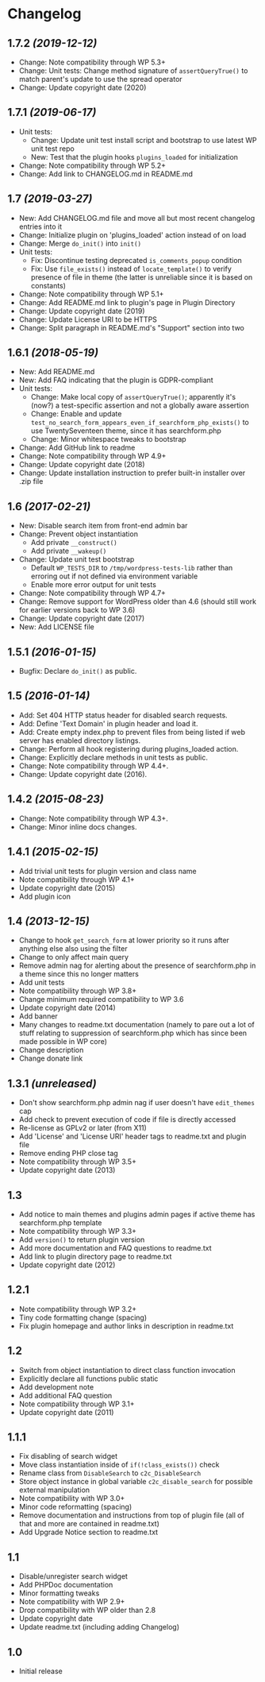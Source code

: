 # Changelog

## 1.7.2 _(2019-12-12)_
* Change: Note compatibility through WP 5.3+
* Change: Unit tests: Change method signature of `assertQueryTrue()` to match parent's update to use the spread operator
* Change: Update copyright date (2020)

## 1.7.1 _(2019-06-17)_
* Unit tests:
    * Change: Update unit test install script and bootstrap to use latest WP unit test repo
    * New: Test that the plugin hooks `plugins_loaded` for initialization
* Change: Note compatibility through WP 5.2+
* Change: Add link to CHANGELOG.md in README.md

## 1.7 _(2019-03-27)_
* New: Add CHANGELOG.md file and move all but most recent changelog entries into it
* Change: Initialize plugin on 'plugins_loaded' action instead of on load
* Change: Merge `do_init()` into `init()`
* Unit tests:
    * Fix: Discontinue testing deprecated `is_comments_popup` condition
    * Fix: Use `file_exists()` instead of `locate_template()` to verify presence of file in theme (the latter is unreliable since it is based on constants)
* Change: Note compatibility through WP 5.1+
* Change: Add README.md link to plugin's page in Plugin Directory
* Change: Update copyright date (2019)
* Change: Update License URI to be HTTPS
* Change: Split paragraph in README.md's "Support" section into two

## 1.6.1 _(2018-05-19)_
* New: Add README.md
* New: Add FAQ indicating that the plugin is GDPR-compliant
* Unit tests:
    * Change: Make local copy of `assertQueryTrue()`; apparently it's (now?) a test-specific assertion and not a globally aware assertion
    * Change: Enable and update `test_no_search_form_appears_even_if_searchform_php_exists()` to use TwentySeventeen theme, since it has searchform.php
    * Change: Minor whitespace tweaks to bootstrap
* Change: Add GitHub link to readme
* Change: Note compatibility through WP 4.9+
* Change: Update copyright date (2018)
* Change: Update installation instruction to prefer built-in installer over .zip file

## 1.6 _(2017-02-21)_
* New: Disable search item from front-end admin bar
* Change: Prevent object instantiation
    * Add private `__construct()`
    * Add private `__wakeup()`
* Change: Update unit test bootstrap
    * Default `WP_TESTS_DIR` to `/tmp/wordpress-tests-lib` rather than erroring out if not defined via environment variable
    * Enable more error output for unit tests
* Change: Note compatibility through WP 4.7+
* Change: Remove support for WordPress older than 4.6 (should still work for earlier versions back to WP 3.6)
* Change: Update copyright date (2017)
* New: Add LICENSE file

## 1.5.1 _(2016-01-15)_
* Bugfix: Declare `do_init()` as public.

## 1.5 _(2016-01-14)_
* Add: Set 404 HTTP status header for disabled search requests.
* Add: Define 'Text Domain' in plugin header and load it.
* Add: Create empty index.php to prevent files from being listed if web server has enabled directory listings.
* Change: Perform all hook registering during plugins_loaded action.
* Change: Explicitly declare methods in unit tests as public.
* Change: Note compatibility through WP 4.4+.
* Change: Update copyright date (2016).

## 1.4.2 _(2015-08-23)_
* Change: Note compatibility through WP 4.3+.
* Change: Minor inline docs changes.

## 1.4.1 _(2015-02-15)_
* Add trivial unit tests for plugin version and class name
* Note compatibility through WP 4.1+
* Update copyright date (2015)
* Add plugin icon

## 1.4 _(2013-12-15)_
* Change to hook `get_search_form` at lower priority so it runs after anything else also using the filter
* Change to only affect main query
* Remove admin nag for alerting about the presence of searchform.php in a theme since this no longer matters
* Add unit tests
* Note compatibility through WP 3.8+
* Change minimum required compatibility to WP 3.6
* Update copyright date (2014)
* Add banner
* Many changes to readme.txt documentation (namely to pare out a lot of stuff relating to suppression of searchform.php which has since been made possible in WP core)
* Change description
* Change donate link

## 1.3.1 _(unreleased)_
* Don't show searchform.php admin nag if user doesn't have `edit_themes` cap
* Add check to prevent execution of code if file is directly accessed
* Re-license as GPLv2 or later (from X11)
* Add 'License' and 'License URI' header tags to readme.txt and plugin file
* Remove ending PHP close tag
* Note compatibility through WP 3.5+
* Update copyright date (2013)

## 1.3
* Add notice to main themes and plugins admin pages if active theme has searchform.php template
* Note compatibility through WP 3.3+
* Add `version()` to return plugin version
* Add more documentation and FAQ questions to readme.txt
* Add link to plugin directory page to readme.txt
* Update copyright date (2012)

## 1.2.1
* Note compatibility through WP 3.2+
* Tiny code formatting change (spacing)
* Fix plugin homepage and author links in description in readme.txt

## 1.2
* Switch from object instantiation to direct class function invocation
* Explicitly declare all functions public static
* Add development note
* Add additional FAQ question
* Note compatibility through WP 3.1+
* Update copyright date (2011)

## 1.1.1
* Fix disabling of search widget
* Move class instantiation inside of `if(!class_exists())` check
* Rename class from `DisableSearch` to `c2c_DisableSearch`
* Store object instance in global variable `c2c_disable_search` for possible external manipulation
* Note compatibility with WP 3.0+
* Minor code reformatting (spacing)
* Remove documentation and instructions from top of plugin file (all of that and more are contained in readme.txt)
* Add Upgrade Notice section to readme.txt

## 1.1
* Disable/unregister search widget
* Add PHPDoc documentation
* Minor formatting tweaks
* Note compatibility with WP 2.9+
* Drop compatibility with WP older than 2.8
* Update copyright date
* Update readme.txt (including adding Changelog)

## 1.0
* Initial release
